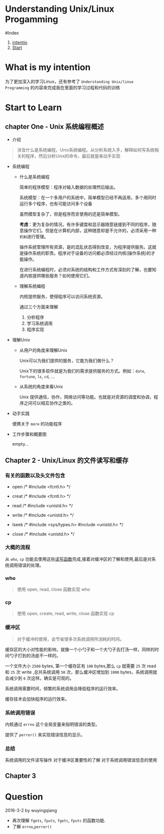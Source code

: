 # Understanding Unix/Linux Progamming

#Index
 1. [intentio](#intention)
 2. [Start](#chapters)

# <span id="intention">What is my intention</span>
 为了更加深入的学习Linux，还有参考了 `Understanding Unix/linux Programming` 的内容来完成我在里面的学习过程和代码的训练

# <span id="chapters">Start to Learn</span>

## chapter One - Unix 系统编程概述
 - 介绍
   
 >  涉及什么是系统编程，Unix系统编程。从分析系统入手，解释如何写系统相关的程序，然后分析Unix的命令，最后就是来动手实现

 - 系统编程

   + 什么是系统编程
     
     简单的程序模型：程序对输入数据的处理然后输出。

     系统模型：在一个多用户的系统中，简单模型已经不再适用，多个用同时运行多个程序，也有可能访问多个设备

     虽然模型复杂了，但是程序而言使用的还是简单模型。

     **考虑**：更为复杂的情况，有许多键盘和显示器随意链接到不同的程序，随意操作它们。但是在计算机内部，这种随意却是不允许的，必须采用一种`机制`进行管理。

     操作系统管理所有资源，是的混乱状态得到改变，为程序提供服务。这就是操作系统的职责。程序对于设备的访问都必须经过内核(操作系统)的才能操作。

     在进行系统编程时，必须对系统的结构和工作方式有深刻的了解，也要知道内核提供哪些服务？如何使用它们。

   + 理解系统编程
    
     内核提供服务，使得程序可以访问系统资源。

     通过三个方面来理解
     
     1. 分析程序
     2. 学习系统调用
     3. 程序实现

 - 理解Unix

   + 从用户的角度来理解Unix
     
     Unix可以为我们提供的服务，它能为我们做什么？

     Unix下的很多软件就是为我们的需求提供服务的方式。例如：`date`, `fortune`, `ls`, `cd`, ...

   + 从系统的角度来看Unix
     
     Unix 提供通信，协作，网络访问等功能。也就是对资源的调度和协调，程序之间可以相互协作之类的。

 - 动手实践

   便携关于 `more` 的功能程序

 - 工作步骤和概要图
   
   empty...

## Chapter 2 - Unix/Linux 的文件读写和缓存

### <span id="function">有关的函数以及头文件包含</span>

 - open    /* #include <fcntl.h> */

 - creat   /* #include <fcntl.h> */

 - read    /* #include <unistd.h> */

 - write   /* #include <unistd.h> */

 - lseek   /* #include <sys/types.h> 
              #include <unistd.h> */

 - close   /* #include <unistd.h> */

### 大概的流程

   从 `who`, `cp` 功能去使用这些[读写函数](#function)完成,接着对缓冲区的了解和使用,最后是对系统调用错误的处理。

### who
   
   > 使用 open, read, close 函数实现 who 


### cp
   
   > 使用 open, create, read, write, close 函数实现 cp  

### 缓冲区

   > 对于缓冲的使用，会节省很多次系统调用所消耗的时间。

  缓存区的大小对性能的影响，就像一个小勺子和一个大勺子去打汤一样，同样的时间勺子打到的汤是不一样的。

  一个文件大小 `2500` bytes, 第一个缓存区有 `100` bytes,那么 `cp` 就需要 `25` 次 read  和 `25` 次 write ,总共系统调用 `50` 次，那么缓冲区增加到 `1000` bytes，系统调用就会减少到 `6` 次这样。确实是可观的。

  系统调用需要时间，频繁的系统调用会降低程序的运行效率。

  缓存技术会加快程序的运行效率。

### 系统调用错误

   内核通过 `errno` 这个全局变量来指明错误的类型。

   提供了 `perror()` 来实现错误信息的显示。
 
### 总结
   系统调用的文件读写操作
   对于缓冲区重要性的了解
   对于系统调用错误信息的使用
   
## Chapter 3

# <span id="log">Question</span>
2016-3-2 by wuyingqiang

  - 再次理解 `fgets`, `fputs`, `fgetc`, `fputc` 的函数功能. 
  - 了解 `errno`,`perror()`
